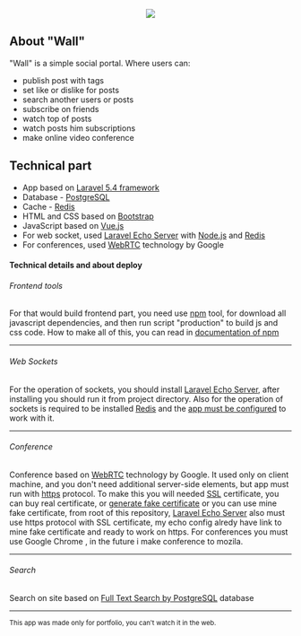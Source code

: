 <p align="center"><img src="https://s8.hostingkartinok.com/uploads/images/2017/05/27bb4b850fc5a3d90fbc14838eda8591.png"></p>

## About "Wall"
"Wall" is a simple social portal. Where users can:
- publish post with tags
- set like or dislike for posts
- search another users or posts
- subscribe on friends
- watch top of posts
- watch posts him subscriptions
- make online video conference

## Technical part
- App based on [Laravel 5.4 framework](https://laravel.com/)
- Database - [PostgreSQL](https://www.postgresql.org/)
- Cache - [Redis](https://redis.io/)
- HTML and CSS based on [Bootstrap](http://getbootstrap.com/)
- JavaScript based on [Vue.js](https://vuejs.org/)
- For web socket, used [Laravel Echo Server](https://github.com/tlaverdure/laravel-echo-server) with [Node.js](https://nodejs.org/en/) and [Redis](https://redis.io/)
- For conferences, used [WebRTC](https://webrtc.org/) technology by Google

#### Technical details and about deploy

###### Frontend tools

For that would build frontend part, you need use [npm](https://www.npmjs.com/) tool, for download all javascript dependencies, and then run script "production" to build js and css code.
How to make all of this, you can read in [documentation of npm](https://docs.npmjs.com/)

---

###### Web Sockets

For the operation of sockets, you should install [Laravel Echo Server](https://github.com/tlaverdure/laravel-echo-server), after installing you should run it from project directory.
Also for the operation of sockets is required to be installed [Redis](https://redis.io/) and the [app must be configured](https://laravel.com/docs/5.4/redis#configuration) to work with it.

---

###### Conference 

Conference based on [WebRTC](https://webrtc.org/) technology by Google. It used only on client machine, and you don't need additional server-side elements, but app must run with [https](https://en.wikipedia.org/wiki/HTTPS) protocol. To make this you will needed [SSL](https://www.globalsign.com/en/ssl-information-center/what-is-an-ssl-certificate/) certificate, you can buy real certificate, or [generate fake certificate](http://www.akadia.com/services/ssh_test_certificate.html)  or you can use mine fake certificate, from root of this repository, [Laravel Echo Server](https://github.com/tlaverdure/laravel-echo-server) also  must use https protocol with SSL certificate, my echo config alredy have link to mine fake certificate and ready to work on https. For conferences you must use Google Chrome , in the future i make conference to mozila.

---

###### Search

Search on site based on [Full Text Search by PostgreSQL](https://www.postgresql.org/docs/9.5/static/textsearch.html) database

---
<small>This app was made only for portfolio, you can't watch it in the web.</small>